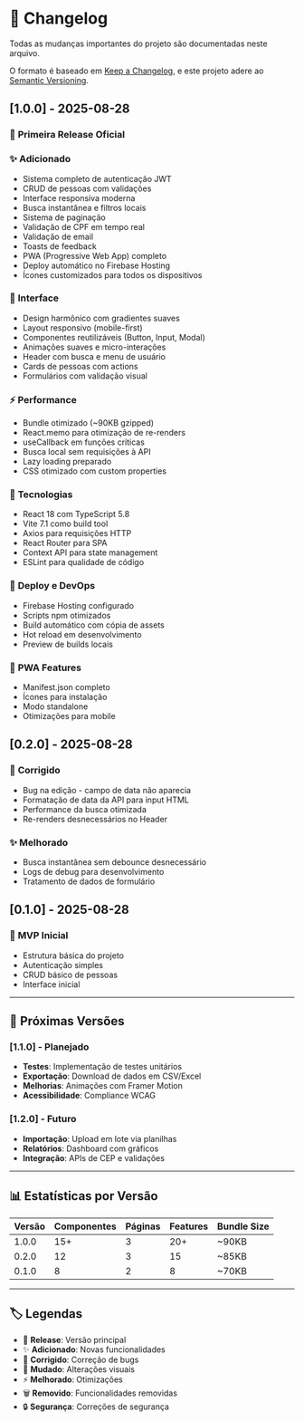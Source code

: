 # 📝 Changelog

Todas as mudanças importantes do projeto são documentadas neste arquivo.

O formato é baseado em [Keep a Changelog](https://keepachangelog.com/pt-BR/1.0.0/),
e este projeto adere ao [Semantic Versioning](https://semver.org/spec/v2.0.0.html).

## [1.0.0] - 2025-08-28

### 🎉 **Primeira Release Oficial**

### ✨ **Adicionado**
- Sistema completo de autenticação JWT
- CRUD de pessoas com validações
- Interface responsiva moderna
- Busca instantânea e filtros locais
- Sistema de paginação
- Validação de CPF em tempo real
- Validação de email
- Toasts de feedback
- PWA (Progressive Web App) completo
- Deploy automático no Firebase Hosting
- Ícones customizados para todos os dispositivos

### 🎨 **Interface**
- Design harmônico com gradientes suaves
- Layout responsivo (mobile-first)
- Componentes reutilizáveis (Button, Input, Modal)
- Animações suaves e micro-interações
- Header com busca e menu de usuário
- Cards de pessoas com actions
- Formulários com validação visual

### ⚡ **Performance**
- Bundle otimizado (~90KB gzipped)
- React.memo para otimização de re-renders
- useCallback em funções críticas
- Busca local sem requisições à API
- Lazy loading preparado
- CSS otimizado com custom properties

### 🔧 **Tecnologias**
- React 18 com TypeScript 5.8
- Vite 7.1 como build tool
- Axios para requisições HTTP
- React Router para SPA
- Context API para state management
- ESLint para qualidade de código

### 🚀 **Deploy e DevOps**
- Firebase Hosting configurado
- Scripts npm otimizados
- Build automático com cópia de assets
- Hot reload em desenvolvimento
- Preview de builds locais

### 📱 **PWA Features**
- Manifest.json completo
- Ícones para instalação
- Modo standalone
- Otimizações para mobile

## [0.2.0] - 2025-08-28

### 🐛 **Corrigido**
- Bug na edição - campo de data não aparecia
- Formatação de data da API para input HTML
- Performance da busca otimizada
- Re-renders desnecessários no Header

### ✨ **Melhorado**
- Busca instantânea sem debounce desnecessário
- Logs de debug para desenvolvimento
- Tratamento de dados de formulário

## [0.1.0] - 2025-08-28

### 🎯 **MVP Inicial**
- Estrutura básica do projeto
- Autenticação simples
- CRUD básico de pessoas
- Interface inicial

---

## 🔮 Próximas Versões

### [1.1.0] - Planejado
- **Testes**: Implementação de testes unitários
- **Exportação**: Download de dados em CSV/Excel
- **Melhorias**: Animações com Framer Motion
- **Acessibilidade**: Compliance WCAG

### [1.2.0] - Futuro
- **Importação**: Upload em lote via planilhas
- **Relatórios**: Dashboard com gráficos
- **Integração**: APIs de CEP e validações

---

## 📊 Estatísticas por Versão

| Versão | Componentes | Páginas | Features | Bundle Size |
|--------|-------------|---------|----------|-------------|
| 1.0.0  | 15+         | 3       | 20+      | ~90KB       |
| 0.2.0  | 12          | 3       | 15       | ~85KB       |
| 0.1.0  | 8           | 2       | 8        | ~70KB       |

---

## 🏷️ Legendas

- 🎉 **Release**: Versão principal
- ✨ **Adicionado**: Novas funcionalidades
- 🐛 **Corrigido**: Correção de bugs
- 🎨 **Mudado**: Alterações visuais
- ⚡ **Melhorado**: Otimizações
- 🗑️ **Removido**: Funcionalidades removidas
- 🔒 **Segurança**: Correções de segurança

